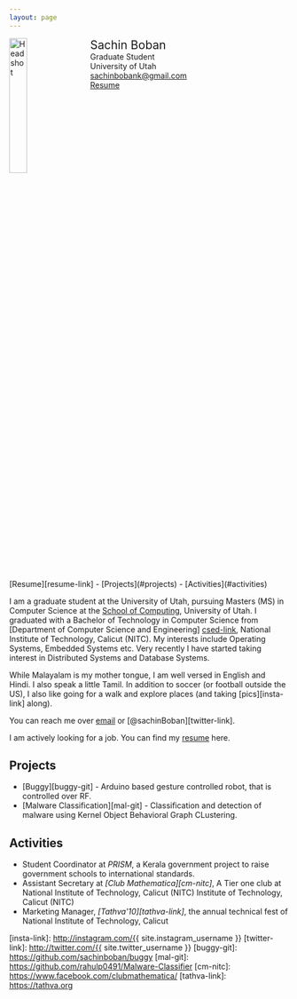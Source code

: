 ```yaml
---
layout: page
---
```


<div style="width: 100%; display: inline-block;">
    <img src="{{ site.baseurl }}/images/sachin_boban.jpg" alt="Headshot" width="25%" style="float: left;"/>
    <div style="float: left; padding-left: 20px;">
    <span style="font-size: 150%;"> Sachin Boban</span><br>
    Graduate Student<br>
    University of Utah<br>
    <a href="mailto:sachinbobank@gmail.com">sachinbobank@gmail.com</a><br>
    <a href="{{ site.baseurl }}/cv/sachinboban.pdf">Resume</a>
    </div>
</div>
<br>
[Resume][resume-link] -
[Projects](#projects) -
[Activities](#activities)

I am a graduate student at the University of Utah, pursuing Masters (MS) in
Computer Science at the [School of Computing][soc-link], University of Utah. I
graduated with a Bachelor of Technology in Computer Science from
[Department of Computer Science and Engineering] [csed-link], National Institute
of Technology, Calicut (NITC). My interests include Operating Systems, Embedded
Systems etc. Very recently I have started taking interest in Distributed Systems
and Database Systems.

While Malayalam is my mother tongue, I am well versed in English and Hindi. I
also speak a little Tamil. In addition to soccer (or football outside the US),
I also like going for a walk and explore places (and taking [pics][insta-link]
along).

You can reach me over [email](mailto:sachinbobank@gmail.com) or
[@sachinBoban][twitter-link].

I am actively looking for a job. You can find my [resume][resume-link] here.

## Projects
* [Buggy][buggy-git] - Arduino based gesture controlled robot, that is
  controlled over RF.
* [Malware Classification][mal-git] - Classification and detection of malware
  using Kernel Object Behavioral Graph CLustering.

## Activities
* Student Coordinator at _PRISM_, a Kerala government project to raise
  government schools to international standards.
* Assistant Secretary at _[Club Mathematica][cm-nitc]_,  A Tier one club at
  National Institute of Technology, Calicut (NITC)
  Institute of Technology, Calicut (NITC)
* Marketing Manager, _[Tathva'10][tathva-link]_, the annual technical fest of
  National Institute of Technology, Calicut

[soc-link]: https://www.cs.utah.edu/
[csed-link]: http://www.cse.nitc.ac.in/
[resume-link]: /cv/sachinboban.pdf
[insta-link]: http://instagram.com/{{ site.instagram_username }}
[twitter-link]: http://twitter.com/{{ site.twitter_username }}
[buggy-git]: https://github.com/sachinboban/buggy
[mal-git]: https://github.com/rahulp0491/Malware-Classifier
[cm-nitc]: https://www.facebook.com/clubmathematica/
[tathva-link]: https://tathva.org
